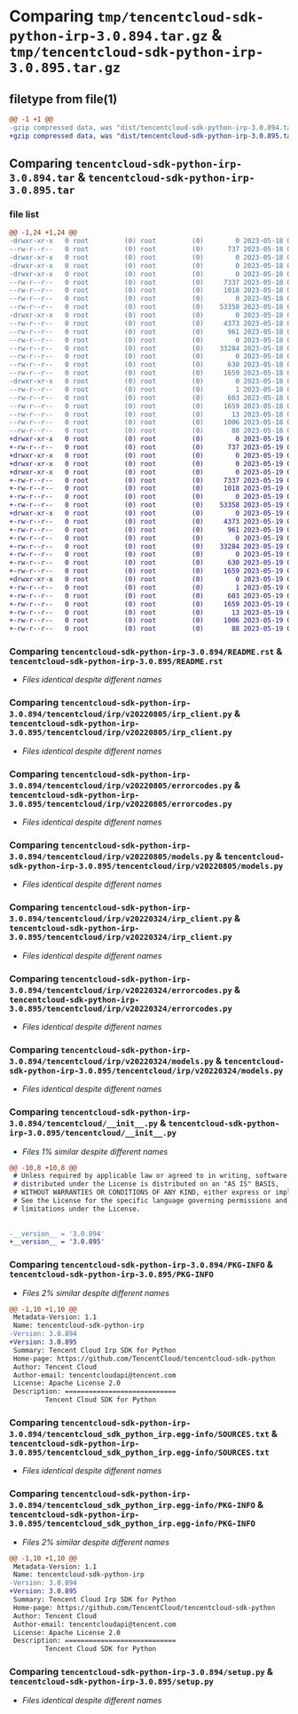 # Comparing `tmp/tencentcloud-sdk-python-irp-3.0.894.tar.gz` & `tmp/tencentcloud-sdk-python-irp-3.0.895.tar.gz`

## filetype from file(1)

```diff
@@ -1 +1 @@
-gzip compressed data, was "dist/tencentcloud-sdk-python-irp-3.0.894.tar", last modified: Thu May 18 00:29:10 2023, max compression
+gzip compressed data, was "dist/tencentcloud-sdk-python-irp-3.0.895.tar", last modified: Fri May 19 02:53:50 2023, max compression
```

## Comparing `tencentcloud-sdk-python-irp-3.0.894.tar` & `tencentcloud-sdk-python-irp-3.0.895.tar`

### file list

```diff
@@ -1,24 +1,24 @@
-drwxr-xr-x   0 root         (0) root         (0)        0 2023-05-18 00:29:10.000000 tencentcloud-sdk-python-irp-3.0.894/
--rw-r--r--   0 root         (0) root         (0)      737 2023-05-18 00:29:10.000000 tencentcloud-sdk-python-irp-3.0.894/README.rst
-drwxr-xr-x   0 root         (0) root         (0)        0 2023-05-18 00:29:10.000000 tencentcloud-sdk-python-irp-3.0.894/tencentcloud/
-drwxr-xr-x   0 root         (0) root         (0)        0 2023-05-18 00:29:10.000000 tencentcloud-sdk-python-irp-3.0.894/tencentcloud/irp/
-drwxr-xr-x   0 root         (0) root         (0)        0 2023-05-18 00:29:10.000000 tencentcloud-sdk-python-irp-3.0.894/tencentcloud/irp/v20220805/
--rw-r--r--   0 root         (0) root         (0)     7337 2023-05-18 00:29:10.000000 tencentcloud-sdk-python-irp-3.0.894/tencentcloud/irp/v20220805/irp_client.py
--rw-r--r--   0 root         (0) root         (0)     1018 2023-05-18 00:29:10.000000 tencentcloud-sdk-python-irp-3.0.894/tencentcloud/irp/v20220805/errorcodes.py
--rw-r--r--   0 root         (0) root         (0)        0 2023-05-18 00:29:10.000000 tencentcloud-sdk-python-irp-3.0.894/tencentcloud/irp/v20220805/__init__.py
--rw-r--r--   0 root         (0) root         (0)    53358 2023-05-18 00:29:10.000000 tencentcloud-sdk-python-irp-3.0.894/tencentcloud/irp/v20220805/models.py
-drwxr-xr-x   0 root         (0) root         (0)        0 2023-05-18 00:29:10.000000 tencentcloud-sdk-python-irp-3.0.894/tencentcloud/irp/v20220324/
--rw-r--r--   0 root         (0) root         (0)     4373 2023-05-18 00:29:10.000000 tencentcloud-sdk-python-irp-3.0.894/tencentcloud/irp/v20220324/irp_client.py
--rw-r--r--   0 root         (0) root         (0)      961 2023-05-18 00:29:10.000000 tencentcloud-sdk-python-irp-3.0.894/tencentcloud/irp/v20220324/errorcodes.py
--rw-r--r--   0 root         (0) root         (0)        0 2023-05-18 00:29:10.000000 tencentcloud-sdk-python-irp-3.0.894/tencentcloud/irp/v20220324/__init__.py
--rw-r--r--   0 root         (0) root         (0)    33284 2023-05-18 00:29:10.000000 tencentcloud-sdk-python-irp-3.0.894/tencentcloud/irp/v20220324/models.py
--rw-r--r--   0 root         (0) root         (0)        0 2023-05-18 00:29:10.000000 tencentcloud-sdk-python-irp-3.0.894/tencentcloud/irp/__init__.py
--rw-r--r--   0 root         (0) root         (0)      630 2023-05-18 00:29:10.000000 tencentcloud-sdk-python-irp-3.0.894/tencentcloud/__init__.py
--rw-r--r--   0 root         (0) root         (0)     1659 2023-05-18 00:29:10.000000 tencentcloud-sdk-python-irp-3.0.894/PKG-INFO
-drwxr-xr-x   0 root         (0) root         (0)        0 2023-05-18 00:29:10.000000 tencentcloud-sdk-python-irp-3.0.894/tencentcloud_sdk_python_irp.egg-info/
--rw-r--r--   0 root         (0) root         (0)        1 2023-05-18 00:29:10.000000 tencentcloud-sdk-python-irp-3.0.894/tencentcloud_sdk_python_irp.egg-info/dependency_links.txt
--rw-r--r--   0 root         (0) root         (0)      603 2023-05-18 00:29:10.000000 tencentcloud-sdk-python-irp-3.0.894/tencentcloud_sdk_python_irp.egg-info/SOURCES.txt
--rw-r--r--   0 root         (0) root         (0)     1659 2023-05-18 00:29:10.000000 tencentcloud-sdk-python-irp-3.0.894/tencentcloud_sdk_python_irp.egg-info/PKG-INFO
--rw-r--r--   0 root         (0) root         (0)       13 2023-05-18 00:29:10.000000 tencentcloud-sdk-python-irp-3.0.894/tencentcloud_sdk_python_irp.egg-info/top_level.txt
--rw-r--r--   0 root         (0) root         (0)     1006 2023-05-18 00:29:10.000000 tencentcloud-sdk-python-irp-3.0.894/setup.py
--rw-r--r--   0 root         (0) root         (0)       88 2023-05-18 00:29:10.000000 tencentcloud-sdk-python-irp-3.0.894/setup.cfg
+drwxr-xr-x   0 root         (0) root         (0)        0 2023-05-19 02:53:50.000000 tencentcloud-sdk-python-irp-3.0.895/
+-rw-r--r--   0 root         (0) root         (0)      737 2023-05-19 02:53:50.000000 tencentcloud-sdk-python-irp-3.0.895/README.rst
+drwxr-xr-x   0 root         (0) root         (0)        0 2023-05-19 02:53:50.000000 tencentcloud-sdk-python-irp-3.0.895/tencentcloud/
+drwxr-xr-x   0 root         (0) root         (0)        0 2023-05-19 02:53:50.000000 tencentcloud-sdk-python-irp-3.0.895/tencentcloud/irp/
+drwxr-xr-x   0 root         (0) root         (0)        0 2023-05-19 02:53:50.000000 tencentcloud-sdk-python-irp-3.0.895/tencentcloud/irp/v20220805/
+-rw-r--r--   0 root         (0) root         (0)     7337 2023-05-19 02:53:50.000000 tencentcloud-sdk-python-irp-3.0.895/tencentcloud/irp/v20220805/irp_client.py
+-rw-r--r--   0 root         (0) root         (0)     1018 2023-05-19 02:53:50.000000 tencentcloud-sdk-python-irp-3.0.895/tencentcloud/irp/v20220805/errorcodes.py
+-rw-r--r--   0 root         (0) root         (0)        0 2023-05-19 02:53:50.000000 tencentcloud-sdk-python-irp-3.0.895/tencentcloud/irp/v20220805/__init__.py
+-rw-r--r--   0 root         (0) root         (0)    53358 2023-05-19 02:53:50.000000 tencentcloud-sdk-python-irp-3.0.895/tencentcloud/irp/v20220805/models.py
+drwxr-xr-x   0 root         (0) root         (0)        0 2023-05-19 02:53:50.000000 tencentcloud-sdk-python-irp-3.0.895/tencentcloud/irp/v20220324/
+-rw-r--r--   0 root         (0) root         (0)     4373 2023-05-19 02:53:50.000000 tencentcloud-sdk-python-irp-3.0.895/tencentcloud/irp/v20220324/irp_client.py
+-rw-r--r--   0 root         (0) root         (0)      961 2023-05-19 02:53:50.000000 tencentcloud-sdk-python-irp-3.0.895/tencentcloud/irp/v20220324/errorcodes.py
+-rw-r--r--   0 root         (0) root         (0)        0 2023-05-19 02:53:50.000000 tencentcloud-sdk-python-irp-3.0.895/tencentcloud/irp/v20220324/__init__.py
+-rw-r--r--   0 root         (0) root         (0)    33284 2023-05-19 02:53:50.000000 tencentcloud-sdk-python-irp-3.0.895/tencentcloud/irp/v20220324/models.py
+-rw-r--r--   0 root         (0) root         (0)        0 2023-05-19 02:53:50.000000 tencentcloud-sdk-python-irp-3.0.895/tencentcloud/irp/__init__.py
+-rw-r--r--   0 root         (0) root         (0)      630 2023-05-19 02:53:50.000000 tencentcloud-sdk-python-irp-3.0.895/tencentcloud/__init__.py
+-rw-r--r--   0 root         (0) root         (0)     1659 2023-05-19 02:53:50.000000 tencentcloud-sdk-python-irp-3.0.895/PKG-INFO
+drwxr-xr-x   0 root         (0) root         (0)        0 2023-05-19 02:53:50.000000 tencentcloud-sdk-python-irp-3.0.895/tencentcloud_sdk_python_irp.egg-info/
+-rw-r--r--   0 root         (0) root         (0)        1 2023-05-19 02:53:50.000000 tencentcloud-sdk-python-irp-3.0.895/tencentcloud_sdk_python_irp.egg-info/dependency_links.txt
+-rw-r--r--   0 root         (0) root         (0)      603 2023-05-19 02:53:50.000000 tencentcloud-sdk-python-irp-3.0.895/tencentcloud_sdk_python_irp.egg-info/SOURCES.txt
+-rw-r--r--   0 root         (0) root         (0)     1659 2023-05-19 02:53:50.000000 tencentcloud-sdk-python-irp-3.0.895/tencentcloud_sdk_python_irp.egg-info/PKG-INFO
+-rw-r--r--   0 root         (0) root         (0)       13 2023-05-19 02:53:50.000000 tencentcloud-sdk-python-irp-3.0.895/tencentcloud_sdk_python_irp.egg-info/top_level.txt
+-rw-r--r--   0 root         (0) root         (0)     1006 2023-05-19 02:53:50.000000 tencentcloud-sdk-python-irp-3.0.895/setup.py
+-rw-r--r--   0 root         (0) root         (0)       88 2023-05-19 02:53:50.000000 tencentcloud-sdk-python-irp-3.0.895/setup.cfg
```

### Comparing `tencentcloud-sdk-python-irp-3.0.894/README.rst` & `tencentcloud-sdk-python-irp-3.0.895/README.rst`

 * *Files identical despite different names*

### Comparing `tencentcloud-sdk-python-irp-3.0.894/tencentcloud/irp/v20220805/irp_client.py` & `tencentcloud-sdk-python-irp-3.0.895/tencentcloud/irp/v20220805/irp_client.py`

 * *Files identical despite different names*

### Comparing `tencentcloud-sdk-python-irp-3.0.894/tencentcloud/irp/v20220805/errorcodes.py` & `tencentcloud-sdk-python-irp-3.0.895/tencentcloud/irp/v20220805/errorcodes.py`

 * *Files identical despite different names*

### Comparing `tencentcloud-sdk-python-irp-3.0.894/tencentcloud/irp/v20220805/models.py` & `tencentcloud-sdk-python-irp-3.0.895/tencentcloud/irp/v20220805/models.py`

 * *Files identical despite different names*

### Comparing `tencentcloud-sdk-python-irp-3.0.894/tencentcloud/irp/v20220324/irp_client.py` & `tencentcloud-sdk-python-irp-3.0.895/tencentcloud/irp/v20220324/irp_client.py`

 * *Files identical despite different names*

### Comparing `tencentcloud-sdk-python-irp-3.0.894/tencentcloud/irp/v20220324/errorcodes.py` & `tencentcloud-sdk-python-irp-3.0.895/tencentcloud/irp/v20220324/errorcodes.py`

 * *Files identical despite different names*

### Comparing `tencentcloud-sdk-python-irp-3.0.894/tencentcloud/irp/v20220324/models.py` & `tencentcloud-sdk-python-irp-3.0.895/tencentcloud/irp/v20220324/models.py`

 * *Files identical despite different names*

### Comparing `tencentcloud-sdk-python-irp-3.0.894/tencentcloud/__init__.py` & `tencentcloud-sdk-python-irp-3.0.895/tencentcloud/__init__.py`

 * *Files 1% similar despite different names*

```diff
@@ -10,8 +10,8 @@
 # Unless required by applicable law or agreed to in writing, software
 # distributed under the License is distributed on an "AS IS" BASIS,
 # WITHOUT WARRANTIES OR CONDITIONS OF ANY KIND, either express or implied.
 # See the License for the specific language governing permissions and
 # limitations under the License.
 
 
-__version__ = '3.0.894'
+__version__ = '3.0.895'
```

### Comparing `tencentcloud-sdk-python-irp-3.0.894/PKG-INFO` & `tencentcloud-sdk-python-irp-3.0.895/PKG-INFO`

 * *Files 2% similar despite different names*

```diff
@@ -1,10 +1,10 @@
 Metadata-Version: 1.1
 Name: tencentcloud-sdk-python-irp
-Version: 3.0.894
+Version: 3.0.895
 Summary: Tencent Cloud Irp SDK for Python
 Home-page: https://github.com/TencentCloud/tencentcloud-sdk-python
 Author: Tencent Cloud
 Author-email: tencentcloudapi@tencent.com
 License: Apache License 2.0
 Description: ============================
         Tencent Cloud SDK for Python
```

### Comparing `tencentcloud-sdk-python-irp-3.0.894/tencentcloud_sdk_python_irp.egg-info/SOURCES.txt` & `tencentcloud-sdk-python-irp-3.0.895/tencentcloud_sdk_python_irp.egg-info/SOURCES.txt`

 * *Files identical despite different names*

### Comparing `tencentcloud-sdk-python-irp-3.0.894/tencentcloud_sdk_python_irp.egg-info/PKG-INFO` & `tencentcloud-sdk-python-irp-3.0.895/tencentcloud_sdk_python_irp.egg-info/PKG-INFO`

 * *Files 2% similar despite different names*

```diff
@@ -1,10 +1,10 @@
 Metadata-Version: 1.1
 Name: tencentcloud-sdk-python-irp
-Version: 3.0.894
+Version: 3.0.895
 Summary: Tencent Cloud Irp SDK for Python
 Home-page: https://github.com/TencentCloud/tencentcloud-sdk-python
 Author: Tencent Cloud
 Author-email: tencentcloudapi@tencent.com
 License: Apache License 2.0
 Description: ============================
         Tencent Cloud SDK for Python
```

### Comparing `tencentcloud-sdk-python-irp-3.0.894/setup.py` & `tencentcloud-sdk-python-irp-3.0.895/setup.py`

 * *Files identical despite different names*

